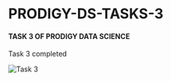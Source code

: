 <h1> PRODIGY-DS-TASKS-3</h1>
<h4>TASK 3 OF PRODIGY DATA SCIENCE</h4>
<p>Task 3 completed </p>
<img
  src="C:\Users\USER\Pictures\Camera Roll\TASK3.png"
  alt="Task 3"
  title="Optional title"
  style="display: inline-block; margin: 0 auto; max-width: 300px">
